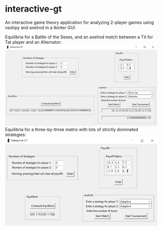 # interactive-gt
An interactive game theory application for analyzing 2-player games using nashpy and axelrod in a tkinter GUI. 

Equilibria for a Battle of the Sexes, and an axelrod match between a Tit for Tat player and an Alternator: 
![bos and match](images/image1.png)
Equilibria for a three-by-three matrix with lots of strictly dominated strategies: 
![strictly dominated strategies](images/image2.png)